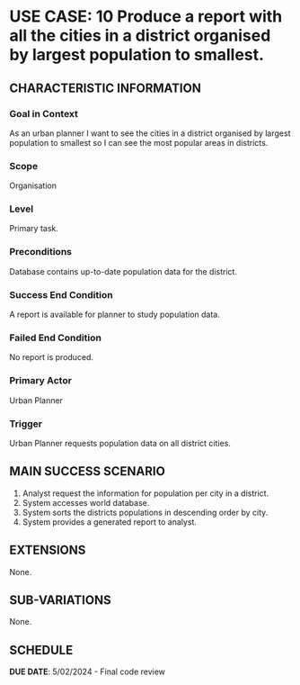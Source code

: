 # USE CASE: 10 Produce a report with all the cities in a district organised by largest population to smallest.

## CHARACTERISTIC INFORMATION

### Goal in Context

As an urban planner I want to see the cities in a district organised by largest population to smallest so I can see the most popular areas in districts.

### Scope

Organisation

### Level

Primary task.

### Preconditions

Database contains up-to-date population data for the district.

### Success End Condition

A report is available for planner to study population data.

### Failed End Condition

No report is produced.

### Primary Actor

Urban Planner

### Trigger

Urban Planner requests population data on all district cities.

## MAIN SUCCESS SCENARIO

1. Analyst request the information for population per city in a district.
2. System accesses world database.
3. System sorts the districts populations in descending order by city.
4. System provides a generated report to analyst.

## EXTENSIONS

None.

## SUB-VARIATIONS

None.

## SCHEDULE

**DUE DATE**: 5/02/2024 - Final code review
